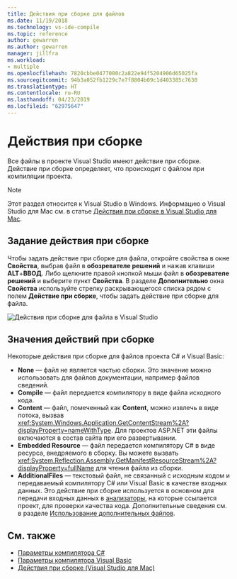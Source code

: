 ```yaml
---
title: Действия при сборке для файлов
ms.date: 11/19/2018
ms.technology: vs-ide-compile
ms.topic: reference
author: gewarren
ms.author: gewarren
manager: jillfra
ms.workload:
- multiple
ms.openlocfilehash: 7820cbbe0477000c2a822e94f5204906d65025fa
ms.sourcegitcommit: 94b3a052fb1229c7e7f8804b09c1d403385c7630
ms.translationtype: HT
ms.contentlocale: ru-RU
ms.lasthandoff: 04/23/2019
ms.locfileid: "62975647"
---
```

# <a name="build-actions"></a>Действия при сборке

Все файлы в проекте Visual Studio имеют действие при сборке. Действие при сборке определяет, что происходит с файлом при компиляции проекта.

> [!NOTE]
> Этот раздел относится к Visual Studio в Windows. Информацию о Visual Studio для Mac см. в статье [Действия при сборке в Visual Studio для Mac](/visualstudio/mac/build-actions).

## <a name="set-a-build-action"></a>Задание действия при сборке

Чтобы задать действие при сборке для файла, откройте свойства в окне **Свойства**, выбрав файл в **обозревателе решений** и нажав клавиши **ALT**+**ВВОД**. Либо щелкните правой кнопкой мыши файл в **обозревателе решений** и выберите пункт **Свойства**. В разделе **Дополнительно** окна **Свойства** используйте стрелку раскрывающегося списка рядом с полем **Действие при сборке**, чтобы задать действие при сборке для файла.

![Действия при сборке для файла в Visual Studio](media/build-actions.png)

## <a name="build-action-values"></a>Значения действий при сборке

Некоторые действия при сборке для файлов проекта C# и Visual Basic:

* **None** — файл не является частью сборки. Это значение можно использовать для файлов документации, например файлов сведений.
* **Compile** — файл передается компилятору в виде файла исходного кода.
* **Content** — файл, помеченный как **Content**, можно извлечь в виде потока, вызвав <xref:System.Windows.Application.GetContentStream%2A?displayProperty=nameWithType>. Для проектов ASP.NET эти файлы включаются в состав сайта при его развертывании.
* **Embedded Resource** — файл передается компилятору C# в виде ресурса, внедряемого в сборку. Вы можете вызвать <xref:System.Reflection.Assembly.GetManifestResourceStream%2A?displayProperty=fullName> для чтения файла из сборки.
* **AdditionalFiles** — текстовый файл, не связанный с исходным кодом и передаваемый компилятору C# или Visual Basic в качестве входных данных. Это действие при сборке используется в основном для передачи входных данных в [анализаторы](../code-quality/roslyn-analyzers-overview.md), на которые ссылается проект, для проверки качества кода. Дополнительные сведения см. в разделе [Использование дополнительных файлов](https://github.com/dotnet/roslyn/blob/master/docs/analyzers/Using%20Additional%20Files.md).

## <a name="see-also"></a>См. также

- [Параметры компилятора C#](/dotnet/csharp/language-reference/compiler-options/listed-alphabetically)
- [Параметры компилятора Visual Basic](/dotnet/visual-basic/reference/command-line-compiler/compiler-options-listed-alphabetically)
- [Действия при сборке (Visual Studio для Mac)](/visualstudio/mac/build-actions)